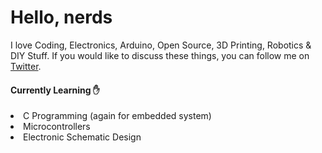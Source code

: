 # Hello, nerds

I love Coding, Electronics, Arduino, Open Source, 3D Printing, Robotics & DIY Stuff. If you would like to discuss these things, you can follow me on [Twitter](https://twitter.com/iamsamratsaha).

#### Currently Learning :raised_hand:
<li>C Programming (again for embedded system)</li>
<li>Microcontrollers</li>
<li>Electronic Schematic Design</li>
